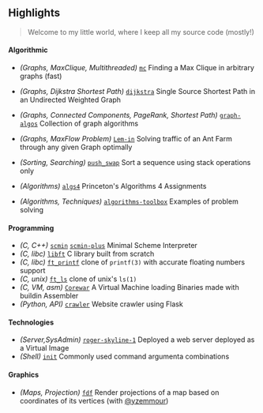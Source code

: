 ## Highlights

> Welcome to my little world, where I keep all my source code (mostly!)

#### Algorithmic
 * *(Graphs, MaxClique, Multithreaded)* [`mc`](https://github.com/0x0584/mc) Finding a Max Clique in arbitrary graphs (fast) 
 * *(Graphs, Dijkstra Shortest Path)* [`dijkstra`](https://github.com/0x0584/dijkstra) Single Source Shortest Path in an Undirected Weighted Graph
 * *(Graphs, Connected Components, PageRank, Shortest Path)* [`graph-algos`](https://github.com/0x0584/graph-algos) Collection of graph algorithms
 * *(Graphs, MaxFlow Problem)* [`Lem-in`](https://github.com/0x0584/Lem-in) Solving traffic of an Ant Farm through any given Graph optimally
 * *(Sorting, Searching)* [`push_swap`](https://github.com/0x0584/push_swap) Sort a sequence using stack operations only 
  
 * *(Algorithms)* [`algs4`](https://github.com/0x0584/algs4) Princeton's Algorithms 4 Assignments
 * *(Algorithms, Techniques)* [`algorithms-toolbox`](https://github.com/0x0584/algorithmic-toolbox) Examples of problem solving


#### Programming

 * *(C, C++)* [`scmin`](https://github.com/0x0584/scmin) [`scmin-plus`](https://github.com/0x0584/scmin-plus) Minimal Scheme Interpreter
 * *(C, libc)* [`libft`](https://github.com/0x0584/libft) C library built from scratch
 * *(C, libc)* [`ft_printf`](https://github.com/0x0584/ft_printf)  clone of `printf(3)` with accurate floating numbers support
 * *(C, unix)* [`ft_ls`](https://github.com/0x0584/ft_ls) clone of unix's `ls(1)`
 * *(C, VM, asm)* [`Corewar`](https://github.com/0x0584/corewar) A Virtual Machine loading Binaries made with buildin Assembler
 * *(Python, API)* [`crawler`](https://github.com/0x0584/crawler) Website crawler using Flask 

#### Technologies

 * *(Server,SysAdmin)* [`roger-skyline-1`](https://github.com/0x0584/roger-skyline-1) Deployed a web server deployed as a Virtual Image
 *  *(Shell)* [`init`](]https://github.com/0x0584/init) Commonly used command argumenta combinations
 
 #### Graphics
 * *(Maps, Projection)* [`fdf`](https://github.com/0x0584/fdf) Render projections of a map based on coordinates of its vertices (with [@yzemmour](https://www.github.com/yzemmour)) 

